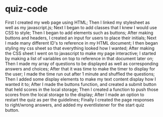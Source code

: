 # quiz-code
First I created my web page using HTML;
Then I linked my stylesheet as well as my javascript.js;
Next I began to add classes that I knew I would use CSS to style;
Then I began to add elements such as buttons;
After making buttons and headers, I created an input for users to place their initials;
Next I made many different ID's to reference in my HTML document;
I then began styling my css sheet so that everything looked how I wanted;
After making the CSS sheet I went on to javascript to make my page interactive;
I started by making a list of variables on top to reference in that document later on;
Then I made my array of questions to be displayed as well as corresponding answers and choices;
After that it was time to make the timer to display for the user;
I made the time run out after 1 minute and shuffled the questions;
Then I added some display elements to make my text content display how I wanted it to;
After I made the buttons function, and created a submit button that held scores in the local storage;
Then I created a function to push those scores from the local storage to the display;
After I made an option to restart the quiz as per the guidelines;
Finally I created the page responses to right/wrong answers, and added my eventlistener for the start quiz button.
